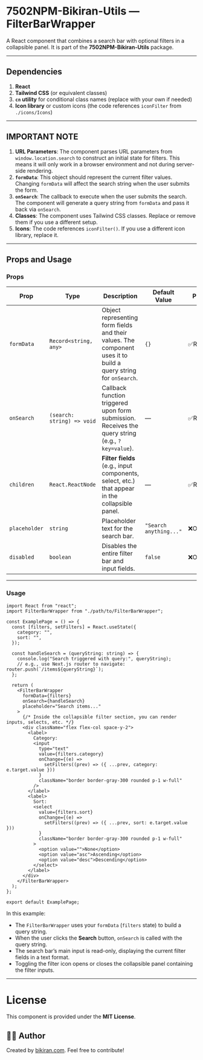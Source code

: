 # 7502NPM-Bikiran-Utils — FilterBarWrapper

A React component that combines a search bar with optional filters in a collapsible panel. It is part of the **7502NPM-Bikiran-Utils** package.

---

## Dependencies

1. **React**
2. **Tailwind CSS** (or equivalent classes)
3. **`cn` utility** for conditional class names (replace with your own if needed)
4. **Icon library** or custom icons (the code references `iconFilter` from `./icons/Icons`)

---

## IMPORTANT NOTE

1. **URL Parameters**: The component parses URL parameters from `window.location.search` to construct an initial state for filters. This means it will only work in a browser environment and not during server-side rendering.
2. **`formData`**: This object should represent the current filter values. Changing `formData` will affect the search string when the user submits the form.
3. **`onSearch`**: The callback to execute when the user submits the search. The component will generate a query string from `formData` and pass it back via `onSearch`.
4. **Classes**: The component uses Tailwind CSS classes. Replace or remove them if you use a different setup.
5. **Icons**: The code references `iconFilter()`. If you use a different icon library, replace it.

---

## Props and Usage

### Props

| Prop          | Type                       | Description                                                                                                     | Default Value          | Priority   |
| ------------- | -------------------------- | --------------------------------------------------------------------------------------------------------------- | ---------------------- | ---------- |
| `formData`    | `Record<string, any>`      | Object representing form fields and their values. The component uses it to build a query string for `onSearch`. | `{}`                   | ✅Required |
| `onSearch`    | `(search: string) => void` | Callback function triggered upon form submission. Receives the query string (e.g., `?key=value`).               | —                      | ✅Required |
| `children`    | `React.ReactNode`          | **Filter fields** (e.g., input components, select, etc.) that appear in the collapsible panel.                  | —                      | ✅Required |
| `placeholder` | `string`                   | Placeholder text for the search bar.                                                                            | `"Search anything..."` | ❌Optional |
| `disabled`    | `boolean`                  | Disables the entire filter bar and input fields.                                                                | `false`                | ❌Optional |

---

### Usage

```tsx
import React from "react";
import FilterBarWrapper from "./path/to/FilterBarWrapper";

const ExamplePage = () => {
  const [filters, setFilters] = React.useState({
    category: "",
    sort: "",
  });

  const handleSearch = (queryString: string) => {
    console.log("Search triggered with query:", queryString);
    // e.g., use Next.js router to navigate: router.push(`/items${queryString}`);
  };

  return (
    <FilterBarWrapper
      formData={filters}
      onSearch={handleSearch}
      placeholder="Search items..."
    >
      {/* Inside the collapsible filter section, you can render inputs, selects, etc. */}
      <div className="flex flex-col space-y-2">
        <label>
          Category:
          <input
            type="text"
            value={filters.category}
            onChange={(e) =>
              setFilters((prev) => ({ ...prev, category: e.target.value }))
            }
            className="border border-gray-300 rounded p-1 w-full"
          />
        </label>
        <label>
          Sort:
          <select
            value={filters.sort}
            onChange={(e) =>
              setFilters((prev) => ({ ...prev, sort: e.target.value }))
            }
            className="border border-gray-300 rounded p-1 w-full"
          >
            <option value="">None</option>
            <option value="asc">Ascending</option>
            <option value="desc">Descending</option>
          </select>
        </label>
      </div>
    </FilterBarWrapper>
  );
};

export default ExamplePage;
```

In this example:

- The `FilterBarWrapper` uses your `formData` (`filters` state) to build a query string.
- When the user clicks the **Search** button, `onSearch` is called with the query string.
- The search bar’s main input is read-only, displaying the current filter fields in a text format.
- Toggling the filter icon opens or closes the collapsible panel containing the filter inputs.

---

# License

This component is provided under the **MIT License**.

## 👨‍💻 **Author**

Created by [bikiran.com](https://bikiran.com/). Feel free to contribute!
